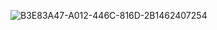 ![B3E83A47-A012-446C-816D-2B1462407254](https://user-images.githubusercontent.com/94035945/155003873-04bd6274-3feb-47dc-99df-7ef721e977bd.jpeg)

